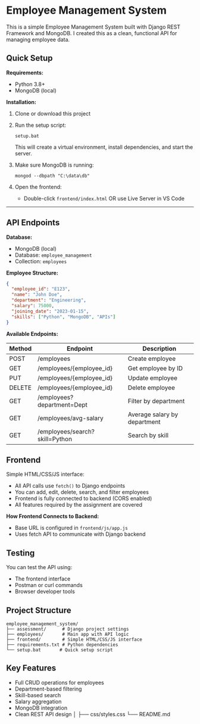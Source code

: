 
# Employee Management System

This is a simple Employee Management System built with Django REST Framework and MongoDB. I created this as a clean, functional API for managing employee data.

## Quick Setup

**Requirements:**
- Python 3.8+
- MongoDB (local)

**Installation:**
1. Clone or download this project
2. Run the setup script:
    ```
    setup.bat
    ```
    This will create a virtual environment, install dependencies, and start the server.

3. Make sure MongoDB is running:
    ```
    mongod --dbpath "C:\data\db"
    ```

4. Open the frontend:
    - Double-click `frontend/index.html` OR use Live Server in VS Code

---

## API Endpoints

**Database:**
- MongoDB (local)
- Database: `employee_management`
- Collection: `employees`

**Employee Structure:**
```json
{
  "employee_id": "E123",
  "name": "John Doe",
  "department": "Engineering",
  "salary": 75000,
  "joining_date": "2023-01-15",
  "skills": ["Python", "MongoDB", "APIs"]
}
```

**Available Endpoints:**

| Method | Endpoint                        | Description                  |
|--------|----------------------------------|------------------------------|
| POST   | /employees                      | Create employee              |
| GET    | /employees/{employee_id}        | Get employee by ID           |
| PUT    | /employees/{employee_id}        | Update employee              |
| DELETE | /employees/{employee_id}        | Delete employee              |
| GET    | /employees?department=Dept      | Filter by department         |
| GET    | /employees/avg-salary           | Average salary by department |
| GET    | /employees/search?skill=Python  | Search by skill              |

## Frontend

Simple HTML/CSS/JS interface:
- All API calls use `fetch()` to Django endpoints
- You can add, edit, delete, search, and filter employees
- Frontend is fully connected to backend (CORS enabled)
- All features required by the assignment are covered

**How Frontend Connects to Backend:**
- Base URL is configured in `frontend/js/app.js`
- Uses fetch API to communicate with Django backend

## Testing

You can test the API using:
- The frontend interface
- Postman or curl commands
- Browser developer tools

## Project Structure

```
employee_management_system/
├── assessment/      # Django project settings
├── employees/       # Main app with API logic
├── frontend/        # Simple HTML/CSS/JS interface
├── requirements.txt # Python dependencies
└── setup.bat       # Quick setup script
```

## Key Features

- Full CRUD operations for employees
- Department-based filtering
- Skill-based search
- Salary aggregation
- MongoDB integration
- Clean REST API design
│   ├── css/styles.css
└── README.md
